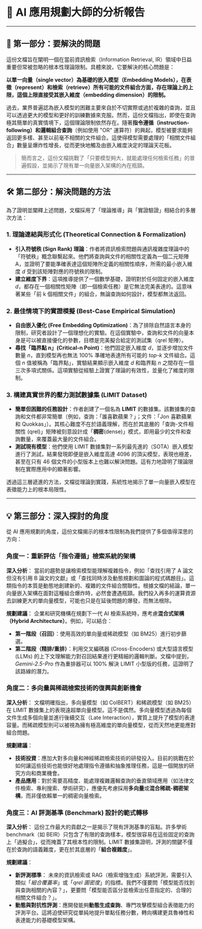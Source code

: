 # 🤖 AI 應用規劃大師的分析報告

---

## 🎯 第一部分：要解決的問題

這份文檔旨在闡明一個在當前資訊檢索（Information Retrieval, IR）領域中日益重要但常被忽略的根本性理論限制。具體來說，它要解決的核心問題是：

**以單一向量（single vector）為基礎的嵌入模型（Embedding Models），在表徵（represent）和檢索（retrieve）所有可能的文件組合方面，存在理論上的上限，這個上限直接受其嵌入維度（embedding dimension）的限制。**

過去，業界普遍認為嵌入模型的困難主要來自於不切實際或過於複雜的查詢，並且可以透過更大的模型和更好的訓練數據來克服。然而，這份文檔指出，即使在查詢極其簡單的真實情境下，這個理論限制依然存在。隨著**指令遵循（instruction-following）**和**邏輯組合查詢**（例如使用 "OR" 運算符）的興起，模型被要求能夠返回更多樣、甚至以前毫不相關的文件組合。這使得模型需要處理的「相關文件組合」數量呈爆炸性增長，從而更快地觸及由嵌入維度決定的理論天花板。

> 簡而言之，這份文檔挑戰了「只要模型夠大，就能處理任何檢索任務」的普遍假設，並揭示了現有單一向量嵌入架構的內在瓶頸。

---

## 🛠️ 第二部分：解決問題的方法

為了證明並闡釋上述問題，文檔採用了「理論推導」與「實證驗證」相結合的多層次方法：

### 1. 理論連結與形式化 (Theoretical Connection & Formalization)

- **引入符號秩 (Sign Rank) 理論**：作者將資訊檢索問題與通訊複雜度理論中的「符號秩」概念聯繫起來。他們將查詢與文件的相關性定義為一個二元矩陣 A，並證明了要能準確表達這個矩陣所定義的相關性順序，所需的最小嵌入維度 *d* 受到該矩陣對應的符號秩的限制。
- **建立維度下界**：這項推導提供了一個數學基礎，證明對於任何固定的嵌入維度 *d*，都存在一個相關性矩陣（即一個檢索任務）是它無法完美表達的。這意味著某些「前 k 個相關文件」的組合，無論查詢如何設計，模型都無法返回。

### 2. 最佳情境下的實證模擬 (Best-Case Empirical Simulation)

- **自由嵌入優化 (Free Embedding Optimization)**：為了排除自然語言本身的限制，研究者設計了一個理想化的實驗。在這個實驗中，查詢和文件的向量本身是可以被直接優化的參數，目標是完美擬合給定的測試集（qrel 矩陣）。
- **尋找「臨界點 n」(Critical-n Point)**：他們固定嵌入維度 *d*，並逐步增加文件數量 *n*，直到模型再也無法 100% 準確地表達所有可能的 *top-k* 文件組合。這個 *n* 值被稱為「臨界點」，實驗結果顯示嵌入維度 *d* 和臨界點 *n* 之間存在一個三次多項式關係。這項實驗從經驗上證實了理論的有效性，並量化了維度的限制。

### 3. 構建真實世界的壓力測試數據集 (LIMIT Dataset)

- **簡單但困難的任務設計**：作者創建了一個名為 **LIMIT** 的數據集。該數據集的查詢和文件都非常簡單（例如，查詢：「誰喜歡蘋果？」；文件：「Jon 喜歡蘋果和 Quokkas」）。其核心難度不在於語義理解，而在於其底層的「查詢-文件相關性 (qrel)」矩陣被刻意設計成「**稠密**(dense)」模式，即用最少的文件和查詢數量，來覆蓋最大量的文件組合。
- **測試現有模型**：他們使用 LIMIT 數據集對一系列最先進的（SOTA）嵌入模型進行了測試，結果發現即便是嵌入維度高達 4096 的頂尖模型，表現也極差，甚至在只有 46 個文件的小型版本上也難以解決問題。這有力地證明了理論限制在實際應用中的顯著影響。

透過這三層遞進的方法，文檔從理論到實踐，系統性地揭示了單一向量嵌入模型在表徵能力上的根本局限性。

---

## 💡 第三部分：深入探討的角度

從 AI 應用規劃的角度，這份文檔揭示的根本性限制為我們提供了多個值得深思的方向：

### 角度一：重新評估「指令遵循」檢索系統的架構

**深入分析**： 當前的趨勢是讓檢索模型能理解複雜指令，例如「查找引用了 A 論文但沒有引用 B 論文的文獻」或「查找同時涉及動態規劃和圖論的程式碼題目」。這類指令的本質是動態地創建新的、複雜的文件組合關聯性。根據文檔的結論，單一向量嵌入架構在面對這種組合爆炸時，必然會遭遇瓶頸。我們投入再多的運算資源去訓練更大的單向量模型，可能也只是在延後問題的爆發，而無法根除。

**規劃建議**：
企業和研究機構在規劃下一代 AI 檢索系統時，應考慮**混合式架構（Hybrid Architecture）**。例如，可以結合：
- **第一階段（召回）**：使用高效的單向量或稀疏模型（如 BM25）進行初步篩選。
- **第二階段（精排/重排）**：利用交叉編碼器 (Cross-Encoders) 或大型語言模型 (LLMs) 的上下文理解能力對召回結果進行更精細的邏輯判斷。文檔中提到，*Gemini-2.5-Pro* 作為重排器可以 100% 解決 LIMIT 小型版的任務，這證明了該路線的潛力。

### 角度二：多向量與稀疏檢索技術的復興與創新機會

**深入分析**： 文檔明確指出，多向量模型（如 ColBERT）和稀疏模型（如 BM25）在 LIMIT 數據集上的表現遠超單向量模型。這不是偶然。多向量模型透過為每個文件生成多個向量並進行後續交互（Late Interaction），實質上提升了模型的表達容量。而稀疏模型則可以被視為擁有極高維度的單向量模型，從而天然地更能應對組合問題。

**規劃建議**：
- **技術投資**：應加大對多向量和神經稀疏檢索技術的研發投入。目前的挑戰在於如何讓這些技術也能很好地處理指令遵循和抽象推理任務，這是一個開放的研究方向和商業機會。
- **產品應用**：對於需要高精度、能處理複雜邏輯查詢的垂直領域應用（如法律文件檢索、專利搜索、學術研究），應優先考慮採用**多向量**或**混合稀疏-稠密架構**，而非僅依賴單一的稠密向量檢索。

### 角度三：AI 評測基準 (Benchmark) 設計的範式轉移

**深入分析**： 這份工作最大的貢獻之一是揭示了現有評測基準的盲點。許多學術 benchmark（如 BEIR）只包含了有限的查詢樣本，模型很容易在這些固定的查詢上「過擬合」，從而掩蓋了其根本性的限制。LIMIT 數據集證明，評測的關鍵不僅在於查詢的語義難度，更在於其底層的「**組合複雜度**」。

**規劃建議**：
- **新評測標準**： 未來的資訊檢索或 RAG（檢索增強生成）系統評測，需要引入類似「*組合覆蓋率*」或「*qrel 圖密度*」的指標。我們不僅要問「模型能否找到與查詢相關的內容？」，更要問「模型能否區分並檢索出任意指定的、合理的相關文件組合？」。
- **動態與對抗性評測**：應開發能夠**動態生成查詢**、專門攻擊模型組合表徵能力的評測平台。這將迫使研究從單純地提升單點任務分數，轉向構建更具魯棒性和表達能力的基礎模型架構。